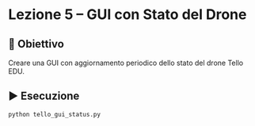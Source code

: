 # Lezione 5 – GUI con Stato del Drone

## 🎯 Obiettivo
Creare una GUI con aggiornamento periodico dello stato del drone Tello EDU.

## ▶️ Esecuzione
```bash
python tello_gui_status.py
```
